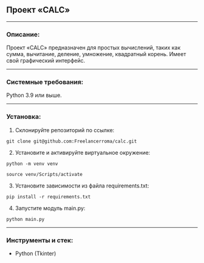 ## Проект «CALC»  
***
### Описание:
Проект «CALC» предназначен для простых вычислений, таких как сумма, вычитание, деление, умножение, квадратный корень. Имеет свой графический интерфейс.
***
### Системные требования:
Python 3.9 или выше.
***
### Установка:

1. Склонируйте репозиторий по ссылке:
```
git clone git@github.com:Freelancerroma/calc.git
```
2. Установите и активируйте виртуальное окружение:
```
python -m venv venv
```
```
source venv/Scripts/activate
```
3. Установите зависимости из файла requirements.txt:
```
pip install -r requirements.txt
```
4. Запустите модуль main.py:
```
python main.py
```
***
### Инструменты и стек:
- Python (Tkinter)